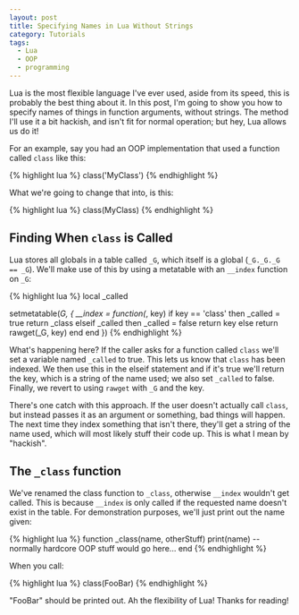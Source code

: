 ```yaml
---
layout: post
title: Specifying Names in Lua Without Strings
category: Tutorials
tags:
  - Lua
  - OOP
  - programming
---
```


Lua is the most flexible language I've ever used, aside from its speed, this is probably the best thing about it. In this post, I'm going to show you how to specify names of things in function arguments, without strings. The method I'll use it a bit hackish, and isn't fit for normal operation; but hey, Lua allows us do it!

For an example, say you had an OOP implementation that used a function called `class` like this:

{% highlight lua %}
class('MyClass')
{% endhighlight %}

What we're going to change that into, is this:

{% highlight lua %}
class(MyClass)
{% endhighlight %}

## Finding When `class` is Called

Lua stores all globals in a table called `_G`, which itself is a global (`_G._G._G == _G`). We'll make use of this by using a metatable with an `__index` function on `_G`:

{% highlight lua %}
local _called

setmetatable(_G, {
  __index = function(_, key)
    if key == 'class' then
      _called = true
      return _class
    elseif _called then
      _called = false
      return key
    else
      return rawget(_G, key)
    end
  end
})
{% endhighlight %}

What's happening here? If the caller asks for a function called `class` we'll set a variable named `_called` to true. This lets us know that `class` has been indexed. We then use this in the elseif statement and if it's true we'll return the key, which is a string of the name used; we also set `_called` to false. Finally, we revert to using `rawget` with `_G` and the key.

There's one catch with this approach. If the user doesn't actually call `class`, but instead passes it as an argument or something, bad things will happen. The next time they index something that isn't there, they'll get a string of the name used, which will most likely stuff their code up. This is what I mean by "hackish".

## The `_class` function

We've renamed the class function to `_class`, otherwise `__index` wouldn't get called. This is because `__index` is only called if the requested name doesn't exist in the table. For demonstration purposes, we'll just print out the name given:

{% highlight lua %}
function _class(name, otherStuff)
  print(name)
  -- normally hardcore OOP stuff would go here...
end
{% endhighlight %}

When you call:

{% highlight lua %}
class(FooBar)
{% endhighlight %}

"FooBar" should be printed out. Ah the flexibility of Lua! Thanks for reading!
